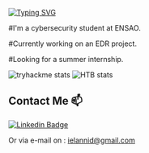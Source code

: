 [![Typing SVG](https://readme-typing-svg.herokuapp.com?font=Hack&color=%2315b0cf&lines=What's+up!+I'm+Ily455)](https://git.io/typing-svg)

#I'm a cybersecurity student at ENSAO.

#Currently working on an EDR project.

#Looking for a summer internship.

![tryhackme stats](https://tryhackme-badges.s3.amazonaws.com/Ily455.png)      ![HTB stats](https://www.hackthebox.eu/badge/image/815745)

## Contact Me 📫

[![Linkedin Badge](https://img.shields.io/twitter/url?color=lightblue&label=Ilyass%20Elannid&logo=linkedin&logoColor=lightblue&style=for-the-badge&url=https%3A%2F%2Fwww.linkedin.com%2Fin%2Filyass-elannid)](https://www.linkedin.com/in/ilyass-elannid/)

Or via e-mail on : ielannid@gmail.com

